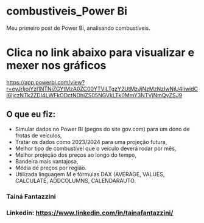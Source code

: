 # combustiveis_Power Bi
Meu primeiro post de Power Bi, analisando combustíveis. 

# Clica no link abaixo para visualizar e mexer nos gráficos
https://app.powerbi.com/view?r=eyJrIjoiYzI1NTNiZGYtMzA0ZC00YTViLTgzY2UtMzJjNzMzNzIwNjU4IiwidCI6IjczNTk2ZDI4LWFkODctNDhjZS05NGVkLTk0MmY3NTVjNmQyZSJ9

##  O que eu fiz:

* Simular dados no Power BI (pegos do site gov.com) para um dono de frotas de veículos,
* Tratar os dados como 2023/2024 para uma projeção futura,
* Melhor tipo de combustível que o veículo deverá rodar por mês,
* Melhor projeção dos preços ao longo do tempo,
* Bandeira mais vantajosa,
* Média de preços por região.
* Utilizada linguagem M e fórmulas DAX (AVERAGE, VALUES, CALCULATE, ADDCOLUMNS, CALENDARAUTO.

###  Tainá Fantazzini

###  Linkedin: https://www.linkedin.com/in/tainafantazzini/
